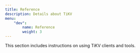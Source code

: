 ```yaml
---
title: Reference
description: Details about TiKV
menu:
    "dev":
        name: Reference
        weight: 3
---
```


This section includes instructions on using TiKV clients and tools.